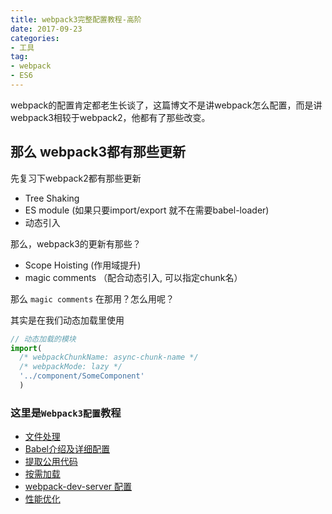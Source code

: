 ```yaml
---
title: webpack3完整配置教程-高阶
date: 2017-09-23
categories:
- 工具
tag: 
- webpack
- ES6
---
```


webpack的配置肯定都老生长谈了，这篇博文不是讲webpack怎么配置，而是讲webpack3相较于webpack2，他都有了那些改变。

## 那么 webpack3都有那些更新

先复习下webpack2都有那些更新

- Tree Shaking
- ES module (如果只要import/export 就不在需要babel-loader)
- 动态引入

那么，webpack3的更新有那些？

- Scope Hoisting (作用域提升)
- magic comments （配合动态引入, 可以指定chunk名）
<!-- more -->

那么 `magic comments` 在那用？怎么用呢？

其实是在我们动态加载里使用
```js
// 动态加载的模块
import(
  /* webpackChunkName: async-chunk-name */
  /* webpackMode: lazy */
  '../component/SomeComponent'
  )
```

### 这里是`Webpack3配置`教程

- [文件处理](http://blog.hualong.site/%E5%B7%A5%E5%85%B7/2017/11/19/Webpack3%E9%85%8D%E7%BD%AE-%E6%96%87%E4%BB%B6%E5%A4%84%E7%90%86/)
- [Babel介绍及详细配置](http://blog.hualong.site/%E5%B7%A5%E5%85%B7/2017/11/23/webpack3%E9%85%8D%E7%BD%AE-babel%E9%85%8D%E7%BD%AE/)
- [提取公用代码](http://blog.hualong.site/%E5%B7%A5%E5%85%B7/2017/12/17/Webpack3%E9%85%8D%E7%BD%AE-%E6%8F%90%E5%8F%96%E5%85%AC%E7%94%A8%E4%BB%A3%E7%A0%81/)
- [按需加载](http://blog.hualong.site/%E5%B7%A5%E5%85%B7/2017/12/22/Webpack3%E9%85%8D%E7%BD%AE-%E6%8C%89%E9%9C%80%E5%8A%A0%E8%BD%BD/)
- [webpack-dev-server 配置](http://blog.hualong.site/%E5%B7%A5%E5%85%B7/2017/12/23/Webpack3%E9%85%8D%E7%BD%AE-devServer%E9%85%8D%E7%BD%AE/)
- [性能优化](http://blog.hualong.site/%E5%B7%A5%E5%85%B7/2018/01/03/Webpack3-%E6%80%A7%E8%83%BD%E4%BC%98%E5%8C%96/)